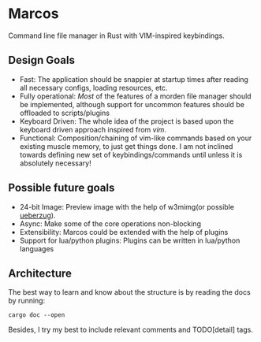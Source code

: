 # Marcos

Command line file manager in Rust with VIM-inspired keybindings.



## Design Goals

* Fast: The application should be snappier at startup times after reading all necessary configs, loading resources, etc.
* Fully operational: _Most_ of the features of a morden file manager should be implemented, although support for uncommon features should be offloaded to scripts/plugins
* Keyboard Driven: The whole idea of the project is based upon the keyboard driven approach inspired from _vim_.
* Functional: Composition/chaining of vim-like commands based on your existing muscle memory, to just get things done. I am not inclined towards defining new set of keybindings/commands until unless it is absolutely necessary!

## Possible future goals

* 24-bit Image: Preview image with the help of w3mimg(or possible [ueberzug](https://github.com/seebye/ueberzug)).
* Async: Make some of the core operations non-blocking
* Extensibility: Marcos could be extended with the help of plugins
* Support for lua/python plugins: Plugins can be written in lua/python languages

## Architecture

The best way to learn and know about the structure is by reading the docs by running:
```
cargo doc --open
```

Besides, I try my best to include relevant comments and TODO[detail] tags.

